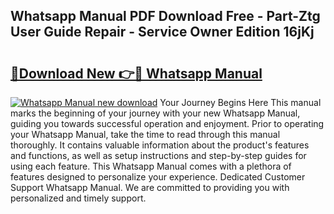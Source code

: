 ## Whatsapp Manual PDF Download Free - Part-Ztg User Guide Repair - Service Owner Edition 16jKj

# <h2><a href="http://cf1198.oget.top/?id=Whatsapp+Manual">🔗Download New 👉🔴 Whatsapp Manual</a></h2>

[![Whatsapp Manual new download](https://i.imgur.com/5g1atiW.png)](http://cf1198.oget.top/?id=Whatsapp+Manual)
Your Journey Begins Here This manual marks the beginning of your journey with your new Whatsapp Manual, guiding you towards successful operation and enjoyment. Prior to operating your Whatsapp Manual, take the time to read through this manual thoroughly. It contains valuable information about the product's features and functions, as well as setup instructions and step-by-step guides for using each feature. This Whatsapp Manual comes with a plethora of features designed to personalize your experience. Dedicated Customer Support Whatsapp Manual. We are committed to providing you with personalized and timely support.
